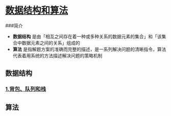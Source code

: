 [数据结构和算法](https://github.com/ChinesePowerful/algorithm)
=======

###简介
- **数据结构** 是由「相互之间存在着一种或多种关系的数据元素的集合」和「该集合中数据元素之间的关系」组成的
- **算法** 是指解题方案的准确而完整的描述，是一系列解决问题的清晰指令，算法代表着用系统的方法描述解决问题的策略机制

## 数据结构

### [1.背包、队列和栈](https://github.com/ChinesePowerful/algorithm)

## 算法